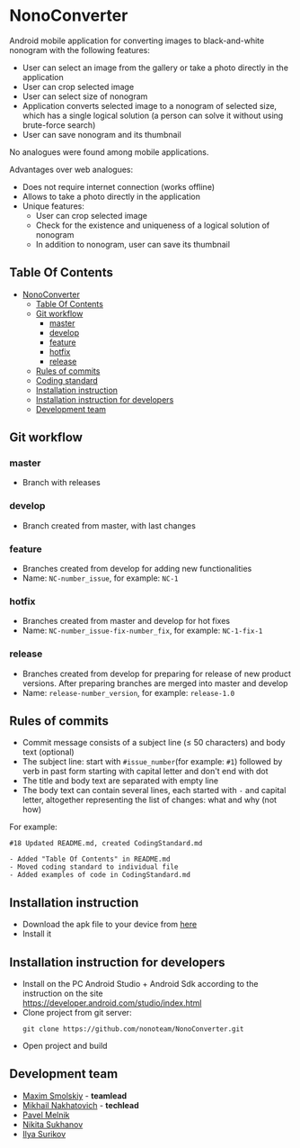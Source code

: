 ﻿# NonoConverter
Android mobile application for converting images to black-and-white nonogram with the following features:
* User can select an image from the gallery or take a photo directly in the application
* User can crop selected image
* User can select size of nonogram
* Application converts selected image to a nonogram of selected size, which has a single logical solution (a person can solve it without using brute-force search)
* User can save nonogram and its thumbnail

No analogues were found among mobile applications.

Advantages over web analogues:
* Does not require internet connection (works offline)
* Allows to take a photo directly in the application
* Unique features:
  * User can crop selected image
  * Check for the existence and uniqueness of a logical solution of nonogram
  * In addition to nonogram, user can save its thumbnail

## Table Of Contents

<!---toc start-->

* [NonoConverter](#nonoconverter)
  * [Table Of Contents](#table-of-contents)
  * [Git workflow](#git-workflow)
    * [master](#master)
    * [develop](#develop)
    * [feature](#feature)
    * [hotfix](#hotfix)
    * [release](#release)
  * [Rules of commits](#rules-of-commits)
  * [Coding standard](http://github.com/nonoteam/NonoConverter/blob/master/CodingStandard.md)
  * [Installation instruction](#installation-instruction)
  * [Installation instruction for developers](#installation-instruction-for-developers)
  * [Development team](#development-team)

<!---toc end-->

## Git workflow
### master
* Branch with releases
### develop
* Branch created from master, with last changes
### feature
* Branches created from develop for adding new functionalities
* Name: `NC-number_issue`, for example: `NC-1`
### hotfix
* Branches created from master and develop for hot fixes
* Name: `NC-number_issue-fix-number_fix`, for example: `NC-1-fix-1`
### release
* Branches created from develop for preparing for release of new product versions. After preparing branches are merged into master and develop
* Name: `release-number_version`, for example: `release-1.0`

## Rules of commits
* Commit message consists of a subject line (≤ 50 characters) and body text (optional)
* The subject line: start with `#issue_number`(for example: `#1`) followed by verb in past form starting with capital letter and don't end with dot
* The title and body text are separated with empty line
* The body text can contain several lines, each started with `-` and capital letter, altogether representing the list of changes: what and why (not how)

For example:
```
#18 Updated README.md, created CodingStandard.md

- Added "Table Of Contents" in README.md
- Moved coding standard to individual file
- Added examples of code in CodingStandard.md
```

## Installation instruction
* Download the apk file to your device from [here](https://github.com/nonoteam/NonoConverter/releases)
* Install it

## Installation instruction for developers
* Install on the PC Android Studio + Android Sdk according to the instruction on the site  
  https://developer.android.com/studio/index.html
* Clone project from git server:
  ```
  git clone https://github.com/nonoteam/NonoConverter.git
  ```
* Open project and build

## Development team
* [Maxim Smolskiy](https://github.com/MaximSmolskiy) - **teamlead**
* [Mikhail Nakhatovich](https://github.com/MikhailNakhatovich) - **techlead**
* [Pavel Melnik](https://github.com/PawelMelnik)
* [Nikita Sukhanov](https://github.com/NikitaSukhanov)
* [Ilya Surikov](https://github.com/Chopikov)
